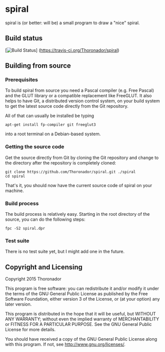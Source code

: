 # spiral

spiral is (or better: will be) a small program to draw a "nice" spiral.

## Build status

[![Build Status](https://travis-ci.org/Thoronador/spiral.svg?branch=master)]
(https://travis-ci.org/Thoronador/spiral)

## Building from source

### Prerequisites

To build spiral from source you need a Pascal compiler (e.g. Free Pascal) and
the GLUT library or a compatible replacement like FreeGLUT.
It also helps to have Git, a distributed version control system, on your build
system to get the latest source code directly from the Git repository.

All of that can usually be installed be typing

    apt-get install fp-compiler git freeglut3

into a root terminal on a Debian-based system.

### Getting the source code

Get the source directly from Git by cloning the Git repository and change to
the directory after the repository is completely cloned:

    git clone https://github.com/Thoronador/spiral.git ./spiral
    cd spiral

That's it, you should now have the current source code of spiral on your
machine.

### Build process

The build process is relatively easy. Starting in the root directory of the
source, you can do the following steps:

    fpc -S2 spiral.dpr

### Test suite

There is no test suite yet, but I might add one in the future.

## Copyright and Licensing

Copyright 2015 Thoronador

This program is free software: you can redistribute it and/or modify
it under the terms of the GNU General Public License as published by
the Free Software Foundation, either version 3 of the License, or
(at your option) any later version.

This program is distributed in the hope that it will be useful,
but WITHOUT ANY WARRANTY; without even the implied warranty of
MERCHANTABILITY or FITNESS FOR A PARTICULAR PURPOSE.  See the
GNU General Public License for more details.

You should have received a copy of the GNU General Public License
along with this program.  If not, see <http://www.gnu.org/licenses/>.
